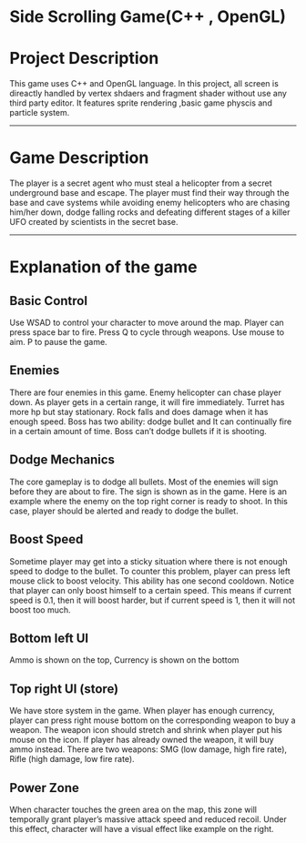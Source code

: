 # Side Scrolling Game(C++ , OpenGL)

# Project Description
 This game uses C++ and OpenGL language. In this project, all screen is direactly handled by vertex shdaers and fragment shader without use any third party editor. It features sprite rendering ,basic game physcis and particle system.

---

# Game Description
 The player is a secret agent who must steal a helicopter from a secret underground base and escape. The player must find their way through the base and cave systems while avoiding enemy helicopters who are chasing him/her down, dodge falling rocks and defeating different stages of a killer UFO created by scientists in the secret base. 

---

# Explanation of the game

## Basic Control	

Use WSAD to control your character to move around the map. Player can press space bar to fire. Press Q to cycle through weapons. Use mouse to aim. P to pause the game.

## Enemies

There are four enemies in this game. Enemy helicopter can chase player down. As player gets in a certain range, it will fire immediately. Turret has more hp but stay stationary. Rock falls and does damage when it has enough speed. Boss has two ability: dodge bullet and It can continually fire in a certain amount of time. Boss can’t dodge bullets if it is shooting.
 
## Dodge Mechanics	

The core gameplay is to dodge all bullets. Most of the enemies will sign before they are about to fire. The sign is shown as   in the game.  Here is an example where the enemy on the top right corner is ready to shoot. In this case, player should be alerted and ready to dodge the bullet. 

## Boost Speed	

Sometime player may get into a sticky situation where there is not enough speed to dodge to the bullet. To counter this problem, player can press left mouse click to boost velocity. This ability has one second cooldown. Notice that player can only boost himself to a certain speed. This means if current speed is 0.1, then it will boost harder, but if current speed is 1, then it will not boost too much.

## Bottom left UI

Ammo is shown on the top, Currency is shown on the bottom

## Top right UI (store)

We have store system in the game. When player has enough currency, player can press right mouse bottom on the corresponding weapon to buy a weapon. The weapon icon should stretch and shrink when player put his mouse on the icon. If player has already owned the weapon, it will buy ammo instead. There are two weapons: SMG (low damage, high fire rate), Rifle (high damage, low fire rate).

## Power Zone

When character touches the green area  on the map, this zone will temporally grant player’s massive attack speed and reduced recoil. Under this effect, character will have a visual effect like example on the right.




